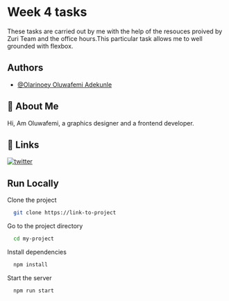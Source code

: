 
# Week 4 tasks

These tasks are carried out by me with the help of the resouces proived
by Zuri Team and the office hours.This particular task allows me to well grounded
with flexbox.


## Authors

- [@Olarinoey Oluwafemi Adekunle](https://www.github.com/femphihx)


## 🚀 About Me
Hi, Am Oluwafemi, a graphics designer and a frontend developer.


## 🔗 Links
[![twitter](https://img.shields.io/badge/twitter-1DA1F2?style=for-the-badge&logo=twitter&logoColor=white)](https://twitter.com/femphix)


## Run Locally

Clone the project

```bash
  git clone https://link-to-project
```

Go to the project directory

```bash
  cd my-project
```

Install dependencies

```bash
  npm install
```

Start the server

```bash
  npm run start
```

